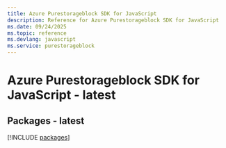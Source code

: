 ```yaml
---
title: Azure Purestorageblock SDK for JavaScript
description: Reference for Azure Purestorageblock SDK for JavaScript
ms.date: 09/24/2025
ms.topic: reference
ms.devlang: javascript
ms.service: purestorageblock
---
```

# Azure Purestorageblock SDK for JavaScript - latest
## Packages - latest
[!INCLUDE [packages](purestorageblock-index.md)]